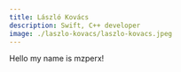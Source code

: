 ```yaml
---
title: László Kovács
description: Swift, C++ developer
image: ./laszlo-kovacs/laszlo-kovacs.jpeg
---
```


Hello my name is mzperx!
